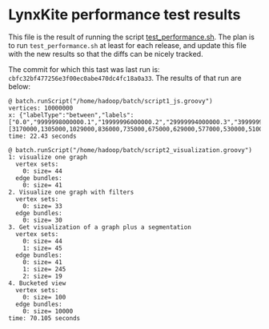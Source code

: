 LynxKite performance test results
=================================

This file is the result of running the script [test_performance.sh](https://github.com/biggraph/biggraph/blob/master/test_performance.sh).
The plan is to run `test_performance.sh` at least for each release,
and update this file with the new results so that the diffs can be
nicely tracked.


The commit for which this tast was last run is: `cbfc32bf477256e3f00ec0abe470dc4fc18a0a33`. The results of that run are below:
````
@ batch.runScript("/home/hadoop/batch/script1_js.groovy")
vertices: 10000000
x: {"labelType":"between","labels":["0.0","9999998000000.1","19999996000000.2","29999994000000.3","39999992000000.4","49999990000000.5","59999988000000.6","69999986000000.7","79999984000000.8","89999982000000.9","99999980000001.0"],"sizes":[3170000,1305000,1029000,836000,735000,675000,629000,577000,530000,510000]}
time: 22.43 seconds

@ batch.runScript("/home/hadoop/batch/script2_visualization.groovy")
1: visualize one graph
  vertex sets:
    0: size= 44
  edge bundles:
    0: size= 41
2. Visualize one graph with filters
  vertex sets:
    0: size= 33
  edge bundles:
    0: size= 30
3. Get visualization of a graph plus a segmentation
  vertex sets:
    0: size= 44
    1: size= 45
  edge bundles:
    0: size= 41
    1: size= 245
    2: size= 19
4. Bucketed view
  vertex sets:
    0: size= 100
  edge bundles:
    0: size= 10000
time: 70.105 seconds
````
